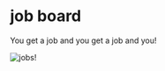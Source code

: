 # job board

You get a job and you get a job and you!

![jobs!](http://media.giphy.com/media/VhFps32TlNgsg/giphy.gif)